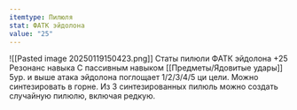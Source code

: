 ```yaml
---
itemtype: Пилюля
stat: ФАТК эйдолона
value: "25"
---
```

![[Pasted image 20250119150423.png]]
Статы пилюли
ФАТК эйдолона +25
Резонанс навыка
С пассивным навыком [[Предметы/Ядовитые удары]] 5ур. и выше атака эйдолона поглощает 1/2/3/4/5 ци цели.
Можно синтезировать в горне. 
Из 3 синтезированных пилюль можно создать случайную пилюлю, включая редкую.
